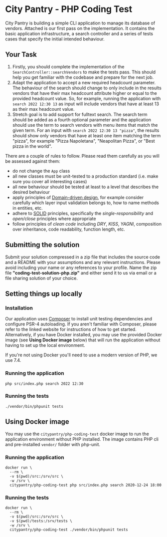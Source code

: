 # City Pantry - PHP Coding Test

City Pantry is building a simple CLI application to manage its database of vendors. Attached is our first pass
on the implementation. It contains the basic application infrastructure, a search controller and a series of tests cases
that specify the initial intended behaviour.

## Your Task

1. Firstly, you should complete the implementation of the `SearchController::searchVendors` to make the tests pass. This
should help you get familiar with the codebase and prepare for the next job.
2. Adapt the application to accept a new required headcount parameter. The behaviour of the search should change to only
include in the results vendors that have their max headcount attribute higher or equal to the provided headcount value.
So, for example, running the application with `search 2022 12:30 13` as input will include vendors that have at least
13 as their max headcount value.
3. Stretch goal is to add support for fulltext search. The search term should be added as a fourth optional parameter
and the application should use the term to search vendors with menu items that match the given term. For an input with
`search 2022 12:30 13 "pizza"`, the results should show only vendors that have at least one item matching the term "pizza", for
example "Pizza Napoletana", "Neapolitan Pizza", or "Best pizza in the world". 

There are a couple of rules to follow. Please read them carefully as you will be assessed against them:
- do not change the `App` class
- all new classes must be unit-tested to a production standard (i.e. make sure you cover all interesting cases)
- all new behaviour should be tested at least to a level that describes the desired behaviour
- apply principles of [Domain-driven design](https://en.wikipedia.org/wiki/Domain-driven_design), for example consider carefully which layer input validation belongs to, how to name methods in entities, etc.
- adhere to [SOLID](https://en.wikipedia.org/wiki/SOLID) principles, specifically the _single-responsibility_ and _open/close_ principles where appropriate
- follow principles of _clean code_ including _DRY_, _KISS_, _YAGNI_, composition over inheritance, code readability, function length, etc.

## Submitting the solution

Submit your solution compressed in a zip file that includes the source code and a README with your assumptions and any
relevant instructions. Please avoid including your name or any references to your profile. Name the zip file
**"coding-test-solution-php.zip"** and either send it to us via email or a file sharing solution of your choice.

## Setting things up locally

### Installation

Our application uses [Composer](https://getcomposer.org/) to install unit testing dependencies and configure PSR-4 autoloading.
If you aren't familiar with Composer, please refer to the linked website for instructions of how to get started. Alternatively,
if you have Docker installed, you may use the provided Docker image (see **Using Docker image** below) that will run the application
without having to set up the local environment.

If you're not using Docker you'll need to use a modern version of PHP, we use 7.4.

### Running the application

```
php src/index.php search 2022 12:30
```

### Running the tests

```
./vendor/bin/phpunit tests
```

## Using Docker image

You may use the `citypantry/php-coding-test` docker image to run the application environment without PHP installed.
The image contains PHP cli and pre-installed `vendor/` folder with php-unit.

### Running the application

```
docker run \
  --rm \
  -v $(pwd)/src:/srv/src \
  -w /srv \
  citypantry/php-coding-test php src/index.php search 2020-12-24 18:00
```

### Running the tests

```
docker run \
  --rm \
  -v $(pwd)/src:/srv/src \
  -v $(pwd)/tests:/srv/tests \
  -w /srv \
  citypantry/php-coding-test ./vendor/bin/phpunit tests
```
